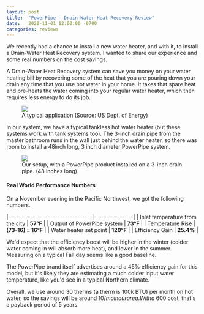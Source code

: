 ```yaml
---
layout: post
title:  "PowerPipe - Drain-Water Heat Recovery Review"
date:   2020-11-01 12:00:00 -0700
categories: reviews
---
```

We recently had a chance to install a new water heater, and with it, to install a Drain-Water Heat Recovery system. I wanted to share our experience and some real numbers on the cost savings.

A Drain-Water Heat Recovery system can save you money on your water heating bill by recovering some of the heat that you are pouring down your drain any time that you use hot water in your home. It takes that spare heat and pre-heats the water coming into your regular water heater, which then requires less energy to do its job.

<figure class="smallfigure">
    <img src="{{ site.baseurl | prepend: site.url }}/images/powerpipe-diagram.png"/>
    <figcaption>A typical application (Source: US Dept. of Energy)</figcaption>
</figure>


In our system, we have a typical tankless hot water heater (but these systems work with tank systems too). The 3-inch drain pipe from the master bathroom runs in the wall just behind the water heater, so there was room to install a 48inch long, 3 inch diameter PowerPipe system.

<figure class="mediumfigure">
    <img src="{{ site.baseurl | prepend: site.url }}/images/powerpipe-install.png" />
    <figcaption>Our setup, with a PowerPipe product installed on a 3-inch drain pipe. (48 inches long) </figcaption>
</figure>


#### Real World Performance Numbers

On a November evening in the Pacific Northwest, we got the following numbers.

|----------------------------------|----------------|
| Inlet temperature from the city   | **57°F**          |
| Output of PowerPipe system       | **73°F**           |
| Temperature Rise                 | **(73-16) = 16°F** |
| Water heater set point           | **120°F**          |
| Efficiency Gain                  | **25.4%**          |

We'd expect that the efficiency boost will be higher in the winter (colder water coming in will absorb more heat), and lower in the summer. Measuring on a typical Fall day seems like a good baseline.

The PowerPipe brand itself advertises around a 45% efficiency gain for this model, but it's likely they are estimating a much colder input water temperature, like you'd see in a typical Northern climate.

Overall, we use around 30 therms (a therm is 100k BTU) per month on hot water, so the savings will be around $10/mo in our area. With a ~$600 cost, that's a payback period of 5 years.
